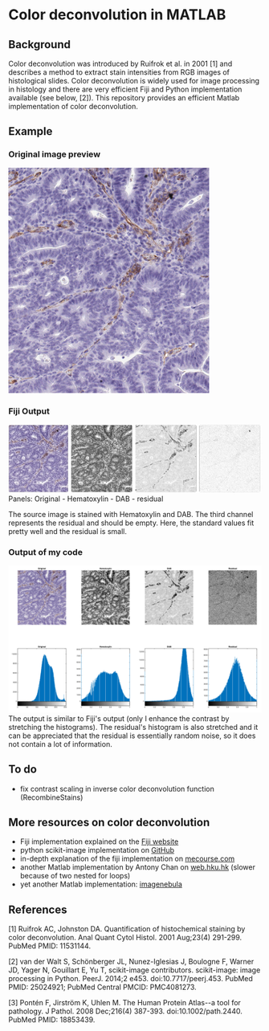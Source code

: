 # Color deconvolution in MATLAB

## Background

Color deconvolution was introduced by Ruifrok et al. in 2001 [1] and describes a method to extract stain intensities from RGB images of histological slides. Color deconvolution is widely used for image processing in histology and there are very efficient Fiji and Python implementation available (see below, [2]). This repository provides an efficient Matlab implementation of color deconvolution. 

## Example

### Original image preview
![Original image thumbnail](Tumor_CD31_LoRes.png "Original image thumbnail")

### Fiji Output
![Fiji Output](FijiOutput.jpg "Fiji Output")
Panels: Original - Hematoxylin - DAB - residual

The source image is stained with Hematoxylin and DAB. The third channel represents the residual and should be empty. Here, the standard values fit pretty well and the residual is small. 

### Output of my code

![my Output](MyOutputFull.png "My Output")
The output is similar to Fiji's output (only I enhance the contrast by stretching the histograms). The residual's histogram is also stretched and it can be appreciated that the residual is essentially random noise, so it does not contain a lot of information.

## To do

* fix contrast scaling in inverse color deconvolution function (RecombineStains)

## More resources on color deconvolution

* Fiji implementation explained on the [Fiji website](http://fiji.sc/Colour_Deconvolution)
* python scikit-image implementation on [GitHub](https://github.com/scikit-image/scikit-image/blob/master/skimage/color/colorconv.py)
* in-depth explanation of the fiji implementation on [mecourse.com](http://www.mecourse.com/landinig/software/cdeconv/cdeconv.html)
* another Matlab implementation by Antony Chan on [web.hku.hk](http://web.hku.hk/~ccsigma/color-deconv/color-deconv.html) (slower because of two nested for loops)
* yet another Matlab implementation: [imagenebula](https://code.google.com/p/imagenebula/source/browse/imagenebula/matlab/color/colordeconv.m?r=ec8fb69176f28ba49b38d5556452c38f7e02fa5a)

## References

[1] Ruifrok AC, Johnston DA. Quantification of histochemical staining by color deconvolution. Anal Quant Cytol Histol. 2001 Aug;23(4) 291-299. PubMed PMID: 11531144.

[2] van der Walt S, Schönberger JL, Nunez-Iglesias J, Boulogne F, Warner JD, Yager N, Gouillart E, Yu T, scikit-image contributors. scikit-image: image processing in Python. PeerJ. 2014;2 e453. doi:10.7717/peerj.453. PubMed PMID: 25024921; PubMed Central PMCID: PMC4081273.

[3] Pontén F, Jirström K, Uhlen M. The Human Protein Atlas--a tool for pathology. J Pathol. 2008 Dec;216(4) 387-393. doi:10.1002/path.2440. PubMed PMID: 18853439.
